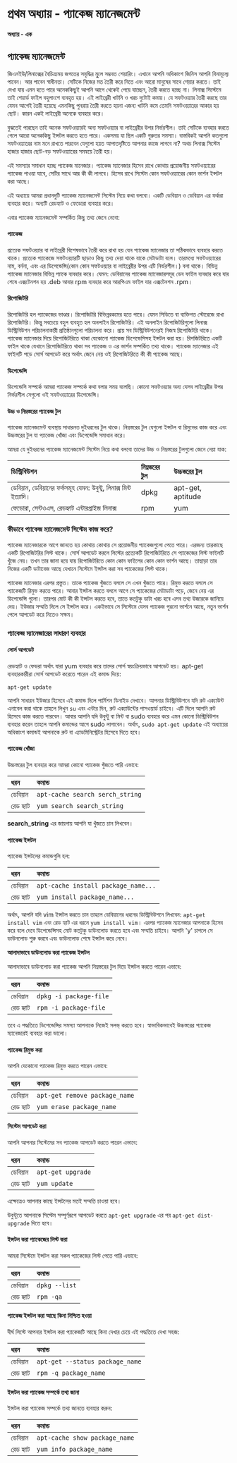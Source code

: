 # প্রথম অধ্যায় - প্যাকেজ ম্যানেজমেন্ট

#### অধ্যায় - এক

## প্যাকেজ ম্যানেজমেন্ট

জিএনইউ/লিনাক্সের বৈচিত্র্যময় জগতের সমৃদ্ধির মূুলে সম্ভবত শেয়ারিং। এখানে আপনি অধিকাংশ জিনিস আপনি বিনামূল্যে পাবেন। আর পাবেন স্বাধীনতা। সেটিকে নিজের মত তৈরী করে নিতে এবং আরো মানুষের সাথে শেয়ার করতে। তাই দেখা যায় এমন হতে পারে অনেককিছুই আপনি আগে থেকেই পেয়ে যাচ্ছেন, তৈরী করতে হচ্ছে না। লিনাক্স সিস্টেমে তাই শেয়ার্ড ফাইল বহুলাংশে ব্যবহৃত হয়। এই লাইব্রেরী খাটনি ও খরচ দুটোই কমায়। যে সফটওয়্যার তৈরী করছে তার যেমন আগেই তৈরী হয়েছে এমনকিছু পুনরায় তৈরী করতে হয়না এজন্য খাটনি কমে তেমনি সফটওয়্যারের আকার হয় ছোট। কারন একই লাইব্রেরী অনেকে ব্যবহার করে।

বুঝতেই পারছেন তাই অনেক সফটওয়্যারই অন্য সফটওয়্যার বা লাইব্রেরীর উপর নির্ভরশীল। তাই সেটিকে ব্যবহার করতে গেলে আরো অনেককিছু ইন্সটল করতে হতে পারে। একসময় যা ছিল একটি গুরুতর সমস্যা। বাস্তবিকই আপনি কতগুলো সফটওয়্যারের নাম মনে রাখতে পারবেন যেগুলো হয়ত আপাতদৃষ্টিতে আপনার কাজে লাগবে না? অথচ লিনাক্স সিস্টেম হাজার হাজার ছোট-বড় সফটওয়্যারের সমন্বয়ে তৈরী হয়।

এই সমস্যার সমাধান হচ্ছে প্যাকেজ মানেজার। প্যাকেজ ম্যানেজার হিসেব রাখে কোথায় প্রয়োজনীয় সফটওয়্যারের প্যাকেজ পাওয়া যাবে, সেটির সাথে আর কী কী লাগবে। হিসেব রাখে সিস্টেম কোন সফটওয়্যারের কোন ভার্শন ইন্সটল করা আছে।

এই অধ্যায়ে আমরা প্রধানদুটি প্যাকেজ ম্যানেজমেন্ট সিস্টেম নিয়ে কথা বলবো। একটি ডেবিয়ান ও ডেবিয়ান এর ফর্করা ব্যবহার করে। অন্যটি রেডহ্যাট ও ফেডোরা ব্যবহার করে।

এবার প্যাকেজ ম্যানেজমেন্ট সম্পর্কিত কিছু তথ্য জেনে নেবো:

#### প্যাকেজ

প্রত্যেক সফটওয়্যার বা লাইব্রেরী বিশেষভাবে তৈরী করে রাখা হয় যেন প্যাকেজ ম্যানেজার তা সঠিকভাবে ব্যবহার করতে থাকে। প্রত্যেক প্যাকেজে সফটওয়্যারটি ছাড়াও কিছু তথ্য দেয়া থাকে যাকে মেটাডাটা বলে। তারমধ্যে সফটওয়্যারের নাম, বর্ননা, এবং এর ডিপেন্ডেন্সি\(কোন কোন সফটওয়্যার বা লাইব্রেরীর উপর এটি নির্ভরশীল।\) বলা থাকে। বিভিন্ন প্যাকেজ ম্যানেজার বিভিন্ন প্যাকে ব্যবহার করে। যেমন: ডেবিয়ানের প্যাকেজ ম্যানেজারসমূহ ডেব ফাইল ব্যবহার করে যার শেষে এক্সটেনশন হয় .deb আবার rpm ব্যবহার করে আরপিএম ফাইল যার এক্সটেনশন .rpm।

#### রিপোজিটরি

রিপোজিটরি হল প্যাকেজের ভাণ্ডার। রিপোজিটরি বিভিন্নরকমের হতে পারে। যেমন সিডিতে বা ব্যক্তিগত স্টোরেজে রাখা রিপোজিটরি। কিন্তু সবচেয়ে বহুল ব্যবহৃত হল অনলাইন রিপোজিটরি। এই অনলাইন রিপোজিটরিগুলো লিনাক্স ডিস্ট্রিবিউশন পরিচালনাকারী প্রতিষ্ঠানগুলো পরিচালনা করে। প্রায় সব ডিস্ট্রিবিউশনেরই নিজস্ব রিপোজিটরি থাকে। প্যাকেজ ম্যানেজার দিয়ে রিপোজিটরিতে থাকা যেকোনো প্যাকেজ ডিপেন্ডেসিসহ ইন্সটল করা হয়। রিপজিটরিতে একটি ফাইল থাকে যেখানে রিপোজিটরিতে থাকা সব প্যাকেজ ও এর ভার্শন সম্পর্কিত তথ্য থাকে। প্যাকেজ ম্যানেজার এই ফাইলটি পড়ে সোর্স আপডেট করে অর্থাৎ জেনে নেয় ওই রিপোজিটরিতে কী কী প্যাকেজ আছে।

#### ডিপেন্ডেন্সি

ডিপেন্ডেসি সম্পর্কে আমরা প্যাকেজ সম্পর্কে কথা বলার সময় বলেছি। কোনো সফটওয়্যার অন্য যেসব লাইব্রেরীর উপর নির্ভরশীল সেগুলো ওই সফটওয়্যারের ডিপেন্ডেন্সি।

#### উচ্চ ও নিম্নস্তরের প্যাকেজ টুল

প্যাকেজ ম্যানেজমেন্ট ব্যবস্থায় সাধারনত দুইধরনের টুল থাকে। নিম্নস্তরের টুল যেগুলো ইন্সটল বা রিমুভের কাজ করে এবং উচ্চস্তরের টুল যা প্যাকেজ খোঁজা এবং ডিপেন্ডেন্সি সমাধান করে।

আমরা যে দুইধরনের প্যাকেজ ম্যানেজমেন্ট সিস্টেম নিয়ে কথা বলবো তাদের উচ্চ ও নিম্নস্তরের টুলগুলো জেনে নেয়া যাক:

| ডিস্ট্রিবিউশন | নিম্নস্তরের টুল | উচ্চস্তরের টুল |
| :--- | :--- | :--- |
| ডেবিয়ান, ডেবিয়ানের ফর্কসমূহ যেমন: উবুন্টু, লিনাক্স মিন্ট ইত্যাদি। | dpkg | apt-get, aptitude |
| ফেডোরা, সেন্টওএস, রেডহ্যাট এন্টারপ্রাইজ লিনাক্স | rpm | yum |

### কীভাবে প্যাকেজ ম্যানেজমেন্ট সিস্টেম কাজ করে?

প্যাকেজ ম্যানেজারকে আগে জানতে হয় কোথায় কোথায় সে প্রয়োজনীয় প্যাকেজগুলো পেতে পারে। এরজন্য তারকাছে একটি রিপোজিটরির লিস্ট থাকে। সোর্স আপডেট করলে লিস্টের প্রত্যেকটি রিপোজিটরিতে সে প্যাকেজের লিস্ট ফাইলটি খুঁজে নেয়। তখন তার জানা হয়ে যায় রিপোজিটরিতে কোন কোন ফাইলের কোন কোন ভার্শন আছে। তাছাড়া তার নিজের একটি ডাটাবেজ আছে যেখানে সিস্টেমে ইন্সটল করা সব প্যাকেজের লিস্ট থাকে।

প্যাকেজ ম্যানেজার এরপর প্রস্তুত। তাকে প্যাকেজ খুঁজতে বললে সে এখন খুঁজতে পারে। রিমুভ করতে বললে সে প্যাকেজটি রিমুভ করতে পারে। আবার ইন্সটল করতে বললে আগে সে প্যাকেজের মেটাডাটা পড়ে, জেনে নেয় এর ডিপেন্ডেন্সি গুলো। তারপর মোট কী কী ইন্সটল করতে হবে, তাতে কতটুকু ডাটা খরচ হবে এসব তথ্য উজারকে জানিয়ে দেয়। ইউজার সম্মতি দিলে সে ইন্সটল করে। একইভাবে সে সিস্টেমে যেসব প্যাকেজ পুরনো ভার্শনে আছে, নতুন ভার্শন পেলে আপডেট করে নিতেও সক্ষম।

### প্যাকেজ ম্যানেজারের সাধারণ ব্যবহার

#### সোর্স আপডেট

রেডহ্যাট ও ফেডরা অর্থাৎ যারা yum ব্যবহার করে তাদের সোর্স স্বয়ংক্রিয়ভাবে আপডেট হয়। apt-get ব্যবহারকারীরা সোর্স আপডেট করেতে পারেন এই কমান্ড দিয়ে:

```text
apt-get update
```

আপনি সাধারন ইউজার হিসেবে এই কমান্ড দিলে পার্মিশন ডিনাইড দেখাবে। আপনার ডিস্ট্রিবিউশনে যদি রুট এক্যাউন্ট এনাবেল করা থাকে তাহলে লিখুন `su` এবং এন্টার দিন, রুট এক্যাউন্টের পাসওয়ার্ড চাইবে। এটি দিলে আপনি রুট হিসেবে কাজ করতে পারবেন। আবার আপনি যদি উবুন্টু বা মিন্ট বা sudo ব্যবহার করে এমন কোনো ডিস্ট্রিবিউশন ব্যবহার করেন তাহলে আপনি কমান্ডের আগে sudo লাগাবেন। অর্থাৎ, `sudo apt-get update` এই অধ্যায়ের অধিকাংশ কমান্ডই আপনাকে রুট বা এ্যাডমিনিস্ট্রেটর হিসেবে দিতে হবে।

#### প্যাকেজ খোঁজা

উচ্চস্তরের টুল ব্যবহার করে আমরা কোনো প্যাকেজ খুঁজতে পারি এভাবে:

| ধরন | কমান্ড |
| :--- | :--- |
| ডেবিয়ান | `apt-cache search serch_string` |
| রেড হ্যাট | `yum search search_string` |

**search\_string** এর জায়গায় আপনি যা খুঁজতে চান লিখবেন।

#### প্যাকেজ ইন্সটল

প্যাকেজ ইন্সটলের কমান্ডগুলি হল:

| ধরন | কমান্ড |
| :--- | :--- |
| ডেবিয়ান | `apt-cache install package_name...` |
| রেড হ্যাট | `yum install package_name...` |

অর্থাৎ, আপনি যদি vim ইন্সটল করতে চান তাহলে ডেবিয়ানের ধরনের ডিস্ট্রিবিউশনে লিখবেন: `apt-get install vim` এবং রেড হ্যাট এর ধরনে `yum install vim`। এরপর প্যাকেজ ম্যানেজার আপনাকে হিসেব করে বলে দেবে ডিপেন্ডেন্সিসহ মোট কতটুকু ডাউনলোড করতে হবে এবং সম্মতি চাইবে। আপনি 'y' চাপলে সে ডাউনলোড শুরু করবে এবং ডাউনলোড শেষে ইন্সটল করে নেবে।

**আলাদাভাবে ডাউনলোড করা প্যাকেজ ইন্সটল**

আলাদাভাবে ডাউনলোড করা প্যাকেজ আপনি নিম্নস্তরের টুল দিয়ে ইন্সটল করতে পারেন এভাবে:

| ধরন | কমান্ড |
| :--- | :--- |
| ডেবিয়ান | `dpkg -i package-file` |
| রেড হ্যাট | `rpm -i package-file` |

তবে এ পদ্ধতিতে ডিপেন্ডেন্সির সমস্যা আপনাকে নিজেই সলভ্ করতে হবে। স্বাভাবিকভাবেই উচ্চস্তরের প্যাকেজ ম্যানেজারই ব্যবহার করা ভালো।

#### প্যাকেজ রিমুভ করা

আপনি যেকোনো প্যাকেজ রিমুভ করতে পারেন এভাবে:

| ধরন | কমান্ড |
| :--- | :--- |
| ডেবিয়ান | `apt-get remove package_name` |
| রেড হ্যাট | `yum erase package_name` |

#### সিস্টেম আপডেট করা

আপনি আপনার সিস্টেমের সব প্যাকেজ আপডেট করতে পারেন এভাবে:

| ধরন | কমান্ড |
| :--- | :--- |
| ডেবিয়ান | `apt-get upgrade` |
| রেড হ্যাট | `yum update` |

এক্ষেত্রেও আপনার কাছে ইন্সটলের মতই সম্মতি চাওয়া হবে।

উবুন্টুতে আপনাকে সিস্টেম সম্পূর্ণরূপে আপডেট করতে `apt-get upgrade` এর পর `apt-get dist-upgrade` দিতে হবে।

#### ইন্সটল করা প্যাকেজের লিস্ট করা

আমরা সিস্টেমে ইন্সটল করা সকল প্যাকেজের লিস্ট পেতে পারি এভাবে:

| ধরন | কমান্ড |
| :--- | :--- |
| ডেবিয়ান | `dpkg --list` |
| রেড হ্যাট | `rpm -qa` |

#### প্যাকেজ ইন্সটল করা আছে কিনা নিশ্চিত হওয়া

দীর্ঘ লিস্টে আপনার ইন্সটল করা প্যাকেজটি আছে কিনা দেখার চেয়ে এই পদ্ধতিতে দেখা সহজ:

| ধরন | কমান্ড |
| :--- | :--- |
| ডেবিয়ান | `apt-get --status package_name` |
| রেড হ্যাট | `rpm -q package_name` |

#### ইন্সটল করা প্যাকেজ সম্পর্কে তথ্য জানা

ইন্সটল করা প্যাকেজ সম্পর্কে তথ্য জানতে ব্যবহার করুন:

| ধরন | কমান্ড |
| :--- | :--- |
| ডেবিয়ান | `apt-cache show package_name` |
| রেড হ্যাট | `yum info package_name` |

